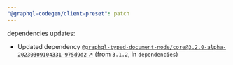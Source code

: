 ```yaml
---
"@graphql-codegen/client-preset": patch
---
```

dependencies updates:
  - Updated dependency [`@graphql-typed-document-node/core@3.2.0-alpha-20230309104331-975d9d2` ↗︎](https://www.npmjs.com/package/@graphql-typed-document-node/core/v/3.2.0) (from `3.1.2`, in `dependencies`)
